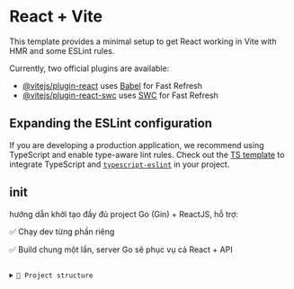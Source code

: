 # React + Vite

This template provides a minimal setup to get React working in Vite with HMR and some ESLint rules.

Currently, two official plugins are available:

- [@vitejs/plugin-react](https://github.com/vitejs/vite-plugin-react/blob/main/packages/plugin-react/README.md) uses [Babel](https://babeljs.io/) for Fast Refresh
- [@vitejs/plugin-react-swc](https://github.com/vitejs/vite-plugin-react-swc) uses [SWC](https://swc.rs/) for Fast Refresh

## Expanding the ESLint configuration

If you are developing a production application, we recommend using TypeScript and enable type-aware lint rules. Check out the [TS template](https://github.com/vitejs/vite/tree/main/packages/create-vite/template-react-ts) to integrate TypeScript and [`typescript-eslint`](https://typescript-eslint.io) in your project.

<!--  -->

## init

hướng dẫn khởi tạo đầy đủ project Go (Gin) + ReactJS, hỗ trợ:

✅ Chạy dev từng phần riêng

✅ Build chung một lần, server Go sẽ phục vụ cả React + API

<pre lang="md"> <code> <details> <summary>📁 Project structure</summary> ``` go-react-app/ ├── backend/ │ └── main.go ├── frontend/ │ ├── package.json │ └── src/ ├── .gitignore ├── README.md ``` </details> </code> </pre>
